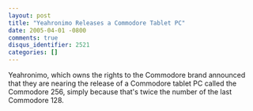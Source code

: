 ```yaml
---
layout: post
title: "Yeahronimo Releases a Commodore Tablet PC"
date: 2005-04-01 -0800
comments: true
disqus_identifier: 2521
categories: []
---
```

Yeahronimo, which owns the rights to the Commodore brand announced that
they are nearing the release of a Commodore tablet PC called the
Commodore 256, simply because that's twice the number of the last
Commodore 128.

